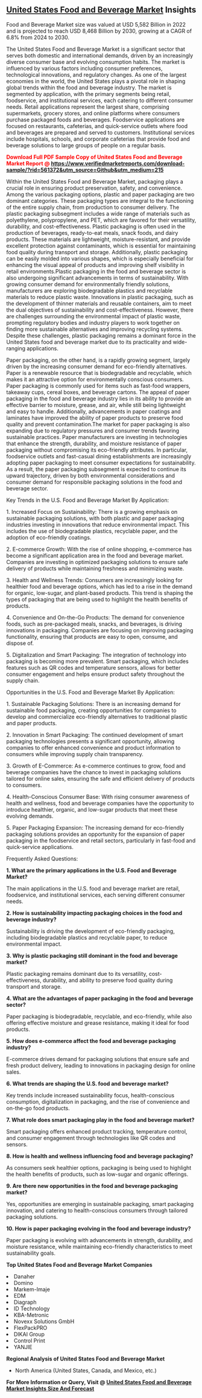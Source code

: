 <h2><a href="https://www.verifiedmarketreports.com/download-sample/?rid=561372&amp;utm_source=Github&amp;utm_medium=215" target="_blank">United States Food and Beverage Market</a> Insights</h2><p>Food and Beverage Market size was valued at USD 5,582 Billion in 2022 and is projected to reach USD 8,468 Billion by 2030, growing at a CAGR of 6.8% from 2024 to 2030.</p><p><div> <p>The United States Food and Beverage Market is a significant sector that serves both domestic and international demands, driven by an increasingly diverse consumer base and evolving consumption habits. The market is influenced by various factors including consumer preferences, technological innovations, and regulatory changes. As one of the largest economies in the world, the United States plays a pivotal role in shaping global trends within the food and beverage industry. The market is segmented by application, with the primary segments being retail, foodservice, and institutional services, each catering to different consumer needs. Retail applications represent the largest share, comprising supermarkets, grocery stores, and online platforms where consumers purchase packaged foods and beverages. Foodservice applications are focused on restaurants, cafeterias, and quick-service outlets where food and beverages are prepared and served to customers. Institutional services include hospitals, schools, and corporate cafeterias that provide food and beverage solutions to large groups of people on a regular basis. <b><p><span class=""><span style="color: #ff0000;"><strong>Download Full PDF Sample Copy of United States Food and Beverage Market Report</strong> @ </span><a href="https://www.verifiedmarketreports.com/download-sample/?rid=561372&amp;utm_source=Github&amp;utm_medium=215" target="_blank">https://www.verifiedmarketreports.com/download-sample/?rid=561372&amp;utm_source=Github&amp;utm_medium=215</a></span></p></b></p><p>Within the United States Food and Beverage Market, packaging plays a crucial role in ensuring product preservation, safety, and convenience. Among the various packaging options, plastic and paper packaging are two dominant categories. These packaging types are integral to the functioning of the entire supply chain, from production to consumer delivery. The plastic packaging subsegment includes a wide range of materials such as polyethylene, polypropylene, and PET, which are favored for their versatility, durability, and cost-effectiveness. Plastic packaging is often used in the production of beverages, ready-to-eat meals, snack foods, and dairy products. These materials are lightweight, moisture-resistant, and provide excellent protection against contaminants, which is essential for maintaining food quality during transport and storage. Additionally, plastic packaging can be easily molded into various shapes, which is especially beneficial for enhancing the visual appeal of products and improving shelf visibility in retail environments.Plastic packaging in the food and beverage sector is also undergoing significant advancements in terms of sustainability. With growing consumer demand for environmentally friendly solutions, manufacturers are exploring biodegradable plastics and recyclable materials to reduce plastic waste. Innovations in plastic packaging, such as the development of thinner materials and reusable containers, aim to meet the dual objectives of sustainability and cost-effectiveness. However, there are challenges surrounding the environmental impact of plastic waste, prompting regulatory bodies and industry players to work together on finding more sustainable alternatives and improving recycling systems. Despite these challenges, plastic packaging remains a dominant force in the United States food and beverage market due to its practicality and wide-ranging applications.<p>Paper packaging, on the other hand, is a rapidly growing segment, largely driven by the increasing consumer demand for eco-friendly alternatives. Paper is a renewable resource that is biodegradable and recyclable, which makes it an attractive option for environmentally conscious consumers. Paper packaging is commonly used for items such as fast-food wrappers, takeaway cups, cereal boxes, and beverage cartons. The appeal of paper packaging in the food and beverage industry lies in its ability to provide an effective barrier to moisture, grease, and air, while still being lightweight and easy to handle. Additionally, advancements in paper coatings and laminates have improved the ability of paper products to preserve food quality and prevent contamination.The market for paper packaging is also expanding due to regulatory pressures and consumer trends favoring sustainable practices. Paper manufacturers are investing in technologies that enhance the strength, durability, and moisture resistance of paper packaging without compromising its eco-friendly attributes. In particular, foodservice outlets and fast-casual dining establishments are increasingly adopting paper packaging to meet consumer expectations for sustainability. As a result, the paper packaging subsegment is expected to continue its upward trajectory, driven by both environmental considerations and consumer demand for responsible packaging solutions in the food and beverage sector.<p>Key Trends in the U.S. Food and Beverage Market By Application:</p><p>1. Increased Focus on Sustainability: There is a growing emphasis on sustainable packaging solutions, with both plastic and paper packaging industries investing in innovations that reduce environmental impact. This includes the use of biodegradable plastics, recyclable paper, and the adoption of eco-friendly coatings.</p><p>2. E-commerce Growth: With the rise of online shopping, e-commerce has become a significant application area in the food and beverage market. Companies are investing in optimized packaging solutions to ensure safe delivery of products while maintaining freshness and minimizing waste.</p><p>3. Health and Wellness Trends: Consumers are increasingly looking for healthier food and beverage options, which has led to a rise in the demand for organic, low-sugar, and plant-based products. This trend is shaping the types of packaging that are being used to highlight the health benefits of products.</p><p>4. Convenience and On-the-Go Products: The demand for convenience foods, such as pre-packaged meals, snacks, and beverages, is driving innovations in packaging. Companies are focusing on improving packaging functionality, ensuring that products are easy to open, consume, and dispose of.</p><p>5. Digitalization and Smart Packaging: The integration of technology into packaging is becoming more prevalent. Smart packaging, which includes features such as QR codes and temperature sensors, allows for better consumer engagement and helps ensure product safety throughout the supply chain.</p><p>Opportunities in the U.S. Food and Beverage Market By Application:</p><p>1. Sustainable Packaging Solutions: There is an increasing demand for sustainable food packaging, creating opportunities for companies to develop and commercialize eco-friendly alternatives to traditional plastic and paper products.</p><p>2. Innovation in Smart Packaging: The continued development of smart packaging technologies presents a significant opportunity, allowing companies to offer enhanced convenience and product information to consumers while improving supply chain transparency.</p><p>3. Growth of E-Commerce: As e-commerce continues to grow, food and beverage companies have the chance to invest in packaging solutions tailored for online sales, ensuring the safe and efficient delivery of products to consumers.</p><p>4. Health-Conscious Consumer Base: With rising consumer awareness of health and wellness, food and beverage companies have the opportunity to introduce healthier, organic, and low-sugar products that meet these evolving demands.</p><p>5. Paper Packaging Expansion: The increasing demand for eco-friendly packaging solutions provides an opportunity for the expansion of paper packaging in the foodservice and retail sectors, particularly in fast-food and quick-service applications.</p><p>Frequently Asked Questions:</p><p><b>1. What are the primary applications in the U.S. Food and Beverage Market?</b></p><p>The main applications in the U.S. food and beverage market are retail, foodservice, and institutional services, each serving different consumer needs.</p><p><b>2. How is sustainability impacting packaging choices in the food and beverage industry?</b></p><p>Sustainability is driving the development of eco-friendly packaging, including biodegradable plastics and recyclable paper, to reduce environmental impact.</p><p><b>3. Why is plastic packaging still dominant in the food and beverage market?</b></p><p>Plastic packaging remains dominant due to its versatility, cost-effectiveness, durability, and ability to preserve food quality during transport and storage.</p><p><b>4. What are the advantages of paper packaging in the food and beverage sector?</b></p><p>Paper packaging is biodegradable, recyclable, and eco-friendly, while also offering effective moisture and grease resistance, making it ideal for food products.</p><p><b>5. How does e-commerce affect the food and beverage packaging industry?</b></p><p>E-commerce drives demand for packaging solutions that ensure safe and fresh product delivery, leading to innovations in packaging design for online sales.</p><p><b>6. What trends are shaping the U.S. food and beverage market?</b></p><p>Key trends include increased sustainability focus, health-conscious consumption, digitalization in packaging, and the rise of convenience and on-the-go food products.</p><p><b>7. What role does smart packaging play in the food and beverage market?</b></p><p>Smart packaging offers enhanced product tracking, temperature control, and consumer engagement through technologies like QR codes and sensors.</p><p><b>8. How is health and wellness influencing food and beverage packaging?</b></p><p>As consumers seek healthier options, packaging is being used to highlight the health benefits of products, such as low-sugar and organic offerings.</p><p><b>9. Are there new opportunities in the food and beverage packaging market?</b></p><p>Yes, opportunities are emerging in sustainable packaging, smart packaging innovation, and catering to health-conscious consumers through tailored packaging solutions.</p><p><b>10. How is paper packaging evolving in the food and beverage industry?</b></p><p>Paper packaging is evolving with advancements in strength, durability, and moisture resistance, while maintaining eco-friendly characteristics to meet sustainability goals.</p></div></p><p><strong>Top United States Food and Beverage Market Companies</strong></p><div data-test-id=""><p><li>Danaher</li><li> Domino</li><li> Markem-Imaje</li><li> EDM</li><li> Diagraph</li><li> ID Technology</li><li> KBA-Metronic</li><li> Novexx Solutions GmbH</li><li> FlexPackPRO</li><li> DIKAI Group</li><li> Control Print</li><li> YANJIE</li></p><div><strong>Regional Analysis of&nbsp;United States Food and Beverage Market</strong></div><ul><li dir="ltr"><p dir="ltr">North America&nbsp;(United States, Canada, and Mexico, etc.)</p></li></ul><p><strong>For More Information or Query, Visit @&nbsp;</strong><strong><a href="https://www.verifiedmarketreports.com/product/food-and-beverage-market/?utm_source=Github&amp;utm_medium=215" target="_blank">United States Food and Beverage Market Insights Size And Forecast</a></strong></p></div>

